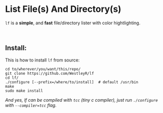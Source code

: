 # List File(s) And Directory(s)

`lf` is a **simple**, and **fast** file/directory lister with color hightlighting.

<br>

## Install:

This is how to install `lf` from source:

```
cd to/wherever/you/want/this/repo/
git clone https://github.com/WestleyR/lf
cd lf/
./configure [--prefix=/where/to/install]  # default /usr/bin
make
sudo make install
```

*And yes, lf can be compiled with `tcc` (tiny c compiler), just run `./configure` with `--compiler=tcc` flag.*

<br>
